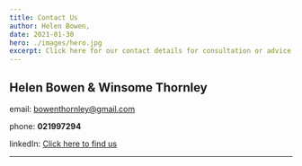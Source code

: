 ```yaml
---
title: Contact Us
author: Helen Bowen,
date: 2021-01-30
hero: ./images/hero.jpg
excerpt: Click here for our contact details for consultation or advice.
---
```


## Helen Bowen & Winsome Thornley

email:
[bowenthornley@gmail.com](bowenthornley@gmail.com)

phone: **021997294**

linkedIn: [Click here to find us](https://www.linkedin.com/in/bowenthornley-legal-3a0154205/)

---
